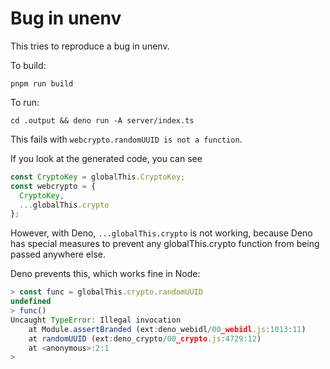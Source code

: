 # Bug in unenv

This tries to reproduce a bug in unenv.

To build:

`pnpm run build`

To run:

`cd .output && deno run -A server/index.ts`

This fails with `webcrypto.randomUUID is not a function`.

If you look at the generated code, you can see

```JavaScript
const CryptoKey = globalThis.CryptoKey;
const webcrypto = {
  CryptoKey,
  ...globalThis.crypto
};
```

However, with Deno, `...globalThis.crypto` is not working, because Deno has special measures to prevent any globalThis.crypto function from being passed anywhere else.

Deno prevents this, which works fine in Node:

```JavaScript
> const func = globalThis.crypto.randomUUID
undefined
> func()
Uncaught TypeError: Illegal invocation
    at Module.assertBranded (ext:deno_webidl/00_webidl.js:1013:11)
    at randomUUID (ext:deno_crypto/00_crypto.js:4729:12)
    at <anonymous>:2:1
> 
```

